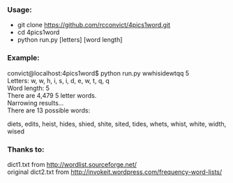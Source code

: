 ### Usage:
* git clone https://github.com/rcconvict/4pics1word.git
* cd 4pics1word
* python run.py \[letters\] \[word length\]

### Example:

convict@localhost:4pics1word$ python run.py wwhisidewtqq 5   
Letters: w, w, h, i, s, i, d, e, w, t, q, q   
Word length: 5   
There are 4,479 5 letter words.   
Narrowing results...   
There are 13 possible words:     
    
diets, edits, heist, hides, shied, shite, sited, tides, whets, whist, white, width, wised     

### Thanks to:
dict1.txt from <http://wordlist.sourceforge.net/>   
original dict2.txt from <http://invokeit.wordpress.com/frequency-word-lists/>    
